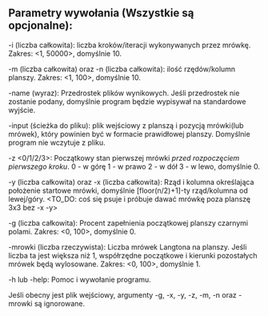 ## Parametry wywołania (Wszystkie są opcjonalne):




-i (liczba całkowita): liczba kroków/iteracji wykonywanych przez mrówkę. Zakres: <1, 50000>, domyślnie 10.

-m (liczba całkowita) oraz -n (liczba całkowita): ilość rzędów/kolumn planszy. Zakres: <1, 100>, domyślnie 10.

-name (wyraz): Przedrostek plików wynikowych. Jeśli przedrostek nie zostanie podany, domyślnie program będzie wypisywał na standardowe wyjście.

-input (ścieżka do pliku): plik wejściowy z planszą i pozycją mrówki(lub mrówek), który powinien być w formacie prawidłowej planszy. Domyślnie program nie wczytuje z pliku.

-z <0/1/2/3>: Początkowy stan pierwszej mrówki *przed rozpoczęciem pierwszego kroku*. 0 - w górę 1 - w prawo 2 - w dół 3 - w lewo, domyślnie 0.

-y (liczba całkowita) oraz -x (liczba całkowita): Rząd i kolumna określająca położenie startowe mrówki, domyślnie [floor(n/2)+1]-ty rząd/kolumna od lewej/góry. <TO_DO: coś się psuje i próbuje dawać mrówkę poza planszę 3x3 bez -x -y>

-g (liczba całkowita): Procent zapełnienia początkowej planszy czarnymi polami. Zakres: <0, 100>, domyślnie 0.

-mrowki (liczba rzeczywista): Liczba mrówek Langtona na planszy. Jeśli liczba ta jest większa niż 1, współrzędne początkowe i kierunki pozostałych mrówek będą wylosowane. Zakres: <0, 100>, domyślnie 1.

-h lub -help: Pomoc i wywołanie programu.

Jeśli obecny jest plik wejściowy, argumenty -g, -x, -y, -z, -m, -n oraz -mrowki są ignorowane.
